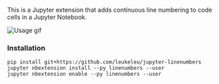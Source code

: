 This is a Jupyter extension that adds continuous line numbering to code cells in a Jupyter Notebook.

![Usage gif](https://github.com/leukeleu/jupyter-linenumbers/raw/master/docs/linenumbers.gif)

### Installation

```!bash
pip install git+https://github.com/leukeleu/jupyter-linenumbers
jupyter nbextension install --py linenumbers --user
jupyter nbextension enable --py linenumbers --user
```
